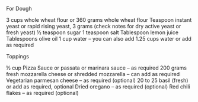 For Dough

 3 cups whole wheat flour or 360 grams whole wheat flour
 Teaspoon instant yeast or rapid rising yeast, 3 grams (check notes for dry active yeast or fresh yeast)
 ½ teaspoon sugar
 1 teaspoon salt
 Tablespoon lemon juice
 Tablespoons olive oil
 1 cup water – you can also add 1.25 cups water or add as required

Toppings

 ½ cup Pizza Sauce or passata or marinara sauce – as required
 200 grams fresh mozzarella cheese or shredded mozzarella – can add as required
 Vegetarian parmesan cheese – as required (optional)
 20 to 25 basil (fresh) or add as required, optional
 Dried oregano – as required (optional)
 Red chili flakes – as required (optional)